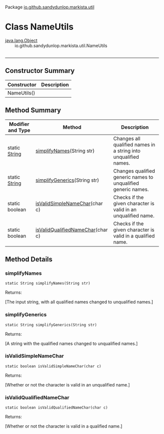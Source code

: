 Package [io.github.sandydunlop.markista.util](index.md)

# Class NameUtils
[java.lang.Object](https://docs.oracle.com/en/java/javase/24/docs/api/java.base/java/lang/Object.html)<br/>
&nbsp;&nbsp;&nbsp;&nbsp;&nbsp;&nbsp;&nbsp;&nbsp;io.github.sandydunlop.markista.util.NameUtils<br/>
<br/>

----


## Constructor Summary

| Constructor | Description |
|-------------|-------------|
| NameUtils() |             |

## Method Summary

| Modifier and Type                                                                                   | Method                                                        | Description                                                     |
|-----------------------------------------------------------------------------------------------------|---------------------------------------------------------------|-----------------------------------------------------------------|
| static [String](https://docs.oracle.com/en/java/javase/24/docs/api/java.base/java/lang/String.html) | [simplifyNames](#simplifynames)(String str)                   | Changes all qualified names in a string into unqualified names. |
| static [String](https://docs.oracle.com/en/java/javase/24/docs/api/java.base/java/lang/String.html) | [simplifyGenerics](#simplifygenerics)(String str)             | Changes qualified generic names to unqualified generic names.   |
| static boolean                                                                                      | [isValidSimpleNameChar](#isvalidsimplenamechar)(char c)       | Checks if the given character is valid in an unqualified name.  |
| static boolean                                                                                      | [isValidQualifiedNameChar](#isvalidqualifiednamechar)(char c) | Checks if the given character is valid in a qualified name.     |

## Method Details

### simplifyNames

`static String simplifyNames(String str)`



Returns:

[The input string, with all qualified names changed to unqualified names.]

### simplifyGenerics

`static String simplifyGenerics(String str)`



Returns:

[A string with the qualified names changed to unqualified names.]

### isValidSimpleNameChar

`static boolean isValidSimpleNameChar(char c)`



Returns:

[Whether or not the character is valid in an unqualified name.]

### isValidQualifiedNameChar

`static boolean isValidQualifiedNameChar(char c)`



Returns:

[Whether or not the character is valid in a qualified name.]

